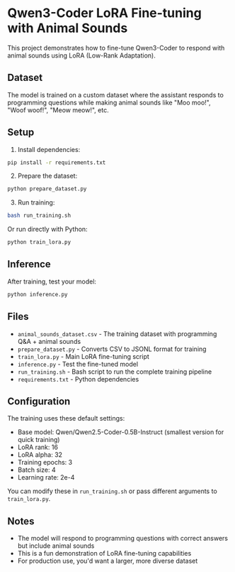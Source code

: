 # Qwen3-Coder LoRA Fine-tuning with Animal Sounds

This project demonstrates how to fine-tune Qwen3-Coder to respond with animal sounds using LoRA (Low-Rank Adaptation).

## Dataset

The model is trained on a custom dataset where the assistant responds to programming questions while making animal sounds like "Moo moo!", "Woof woof!", "Meow meow!", etc.

## Setup

1. Install dependencies:
```bash
pip install -r requirements.txt
```

2. Prepare the dataset:
```bash
python prepare_dataset.py
```

3. Run training:
```bash
bash run_training.sh
```

Or run directly with Python:
```bash
python train_lora.py
```

## Inference

After training, test your model:
```bash
python inference.py
```

## Files

- `animal_sounds_dataset.csv` - The training dataset with programming Q&A + animal sounds
- `prepare_dataset.py` - Converts CSV to JSONL format for training
- `train_lora.py` - Main LoRA fine-tuning script
- `inference.py` - Test the fine-tuned model
- `run_training.sh` - Bash script to run the complete training pipeline
- `requirements.txt` - Python dependencies

## Configuration

The training uses these default settings:
- Base model: Qwen/Qwen2.5-Coder-0.5B-Instruct (smallest version for quick training)
- LoRA rank: 16
- LoRA alpha: 32
- Training epochs: 3
- Batch size: 4
- Learning rate: 2e-4

You can modify these in `run_training.sh` or pass different arguments to `train_lora.py`.

## Notes

- The model will respond to programming questions with correct answers but include animal sounds
- This is a fun demonstration of LoRA fine-tuning capabilities
- For production use, you'd want a larger, more diverse dataset